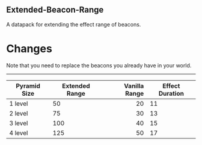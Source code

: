 ## Extended-Beacon-Range
A datapack for extending the effect range of beacons.

# Changes

Note that you need to replace the beacons you already have in your world.

---
Pyramid Size |Extended Range |Vanilla Range |Effect Duration
---|---|--:|---
1 level|50|20|11
2 level|75|30|13
3 level|100|40|15
4 level|125|50|17
